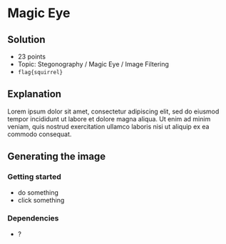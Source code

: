 # Magic Eye

## Solution

* 23 points
* Topic: Stegonography / Magic Eye / Image Filtering
* `flag{squirrel}`

## Explanation

Lorem ipsum dolor sit amet, consectetur adipiscing elit, sed do eiusmod tempor incididunt ut labore et dolore magna aliqua. Ut enim ad minim veniam, quis nostrud exercitation ullamco laboris nisi ut aliquip ex ea commodo consequat.

## Generating the image

### Getting started

* do something
* click something

### Dependencies

* ?
